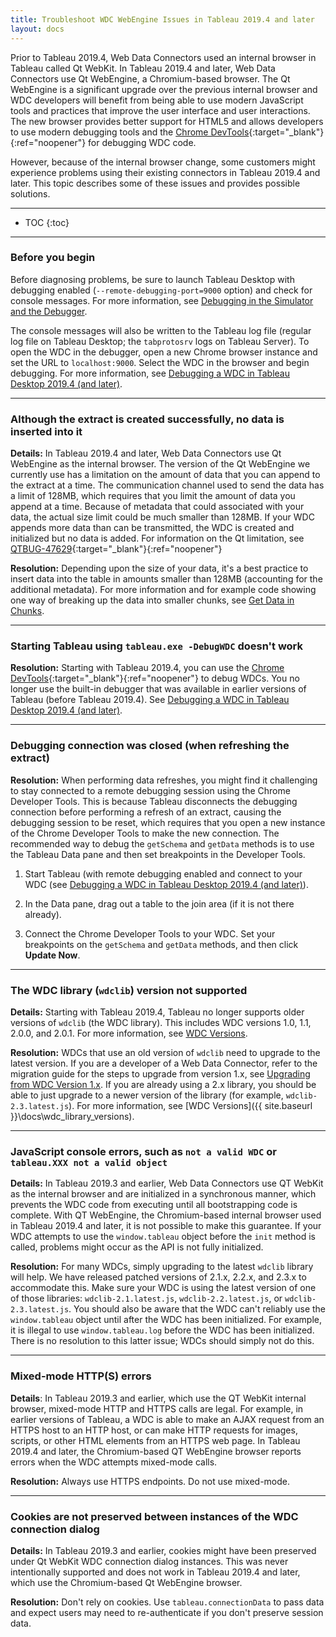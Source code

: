 ```yaml
---
title: Troubleshoot WDC WebEngine Issues in Tableau 2019.4 and later
layout: docs
---
```

Prior to Tableau 2019.4, Web Data Connectors used an internal browser in Tableau called Qt WebKit. In Tableau 2019.4 and later, Web Data Connectors use Qt WebEngine, a Chromium-based browser. The Qt WebEngine is a significant upgrade over the previous internal browser and WDC developers will benefit from being able to use modern JavaScript tools and practices that improve the user interface and user interactions. The new browser provides better support for HTML5 and allows developers to use modern debugging tools and the [Chrome DevTools](https://developers.google.com/web/tools/chrome-devtools){:target="_blank"}{:ref="noopener"} for debugging WDC code.

However, because of the internal browser change, some customers might experience problems using their existing connectors in Tableau 2019.4 and later. This topic describes some of these issues and provides possible solutions.

---

* TOC
{:toc}

---

### Before you begin

Before diagnosing problems, be sure to launch Tableau Desktop with debugging enabled  (`--remote-debugging-port=9000` option) and check for console messages. For more information, see [Debugging in the Simulator and the Debugger]({{site.baseurl}}/docs/wdc_debugging.html).

The console messages will also be written to the Tableau log file (regular log file on Tableau Desktop; the `tabprotosrv` logs on Tableau Server). To open the WDC in the debugger, open a new Chrome browser instance and set the URL to `localhost:9000`. Select the WDC in the browser and begin debugging. For  more information, see [Debugging a WDC in Tableau Desktop 2019.4 (and later)]({{site.baseurl}}/docs/wdc_debugging.html#debug-chrome).

---

### Although the extract is created successfully, no data is inserted into it

**Details:** In Tableau 2019.4 and later, Web Data Connectors use Qt WebEngine as the internal browser. The version of the Qt WebEngine we currently use has a limitation on the amount of data that you can append to the extract at a time. The communication channel used to send the data has a limit of 128MB, which requires that you limit the amount of data you append at a time. Because of metadata that could associated with your data, the actual size limit could be much smaller than 128MB. If your WDC appends more data than can be transmitted, the WDC is created and initialized but no data is added. For information on the Qt limitation, see [QTBUG-47629](https://bugreports.qt.io/browse/QTBUG-47629){:target="_blank"}{:ref="noopener"}


**Resolution:**  Depending upon the size of your data, it's a best practice to insert data into the table in amounts smaller than 128MB (accounting for the additional metadata). For more information and for example code showing one way of breaking up the data into smaller chunks, see [Get Data in Chunks]({{site.baseurl}}/docs/wdc_data_chunking.html).

---

### Starting Tableau using `tableau.exe -DebugWDC` doesn't work

**Resolution:** Starting with Tableau 2019.4, you can use the [Chrome DevTools](https://developers.google.com/web/tools/chrome-devtools){:target="_blank"}{:ref="noopener"} to debug WDCs. You no longer use the built-in debugger that was available in earlier versions of Tableau (before Tableau 2019.4). See [Debugging a WDC in Tableau Desktop 2019.4 (and later)]({{site.baseurl}}/docs/wdc_debugging.html#debug-chrome).

---

### Debugging connection was closed (when refreshing the extract)

**Resolution:** When performing data refreshes, you might find it challenging to stay connected to a remote debugging session using the Chrome Developer Tools. This is because Tableau disconnects the debugging connection before performing a refresh of an extract, causing the debugging session to be reset, which requires that you open a new instance of the Chrome Developer Tools to make the new connection. The recommended way to debug the `getSchema` and `getData` methods is to use the Tableau Data pane and then set breakpoints in the Developer Tools.

1. Start Tableau (with remote debugging enabled and connect to your WDC (see [Debugging a WDC in Tableau Desktop 2019.4 (and later)]({{site.baseurl}}/docs/wdc_debugging.html#debug-chrome)).  

1. In the Data pane, drag out a table to the join area (if it is not there already).

1. Connect the Chrome Developer Tools to your WDC. Set your breakpoints on the `getSchema` and `getData` methods, and then click **Update Now**.

---

### The WDC library (`wdclib`) version not supported

**Details:** Starting with Tableau 2019.4, Tableau no longer supports older versions of `wdclib` (the WDC library). This includes WDC versions 1.0, 1.1, 2.0.0, and 2.0.1. For more information, see [WDC Versions]({{site.baseurl}}/docs/wdc_library_versions.html).

**Resolution:** WDCs that use an old version of `wdclib` need to upgrade to the latest version. If you are a developer of a Web Data Connector, refer to the migration guide for the steps to upgrade from version 1.x, see [Upgrading from WDC Version 1.x]({{site.baseurl}}\docs\wdc_upgrade.html). If you are already using a 2.x library, you should be able to just upgrade to a newer version of the library (for example, `wdclib-2.3.latest.js`). For more information, see [WDC Versions]({{ site.baseurl }}\docs\wdc_library_versions).

---

### JavaScript console errors, such as `not a valid WDC` or `tableau.XXX not a valid object`

**Details:** In Tableau 2019.3 and earlier, Web Data Connectors use QT WebKit as the internal browser and are initialized in a synchronous manner, which prevents the WDC code from executing until all bootstrapping code is complete. With QT WebEngine, the Chromium-based internal browser used in Tableau 2019.4 and later, it is not possible to make this guarantee. If your WDC attempts to use the `window.tableau` object before the `init` method is called, problems might occur as the API is not fully initialized.

**Resolution:** For many WDCs, simply upgrading to the latest `wdclib` library will help. We have released patched versions of 2.1.x, 2.2.x, and 2.3.x to accommodate this. Make sure your WDC is using the latest version of one of those libraries: `wdclib-2.1.latest.js`, `wdclib-2.2.latest.js`, or `wdclib-2.3.latest.js`. You should also be aware that the WDC can't reliably use the `window.tableau` object until after the WDC has been initialized. For example, it is illegal to use `window.tableau.log` before the WDC has been initialized. There is no resolution to this latter issue; WDCs should simply not do this.

---

### Mixed-mode HTTP(S) errors

**Details**: In Tableau 2019.3 and earlier, which use the QT WebKit internal browser, mixed-mode HTTP and HTTPS calls are legal. For example, in earlier versions of Tableau, a WDC is able to make an AJAX request from an HTTPS host to an HTTP host, or can make HTTP requests for images, scripts, or other HTML elements from an HTTPS web page. In Tableau 2019.4 and later, the Chromium-based QT WebEngine browser reports errors when the WDC attempts mixed-mode calls.

**Resolution:** Always use HTTPS endpoints. Do not use mixed-mode.

---

### Cookies are not preserved between instances of the WDC connection dialog

**Details:** In Tableau 2019.3 and earlier, cookies might have been preserved under Qt WebKit WDC connection dialog instances. This was never intentionally supported and does not work in Tableau 2019.4 and later, which use the Chromium-based Qt WebEngine browser.

**Resolution:** Don't rely on cookies. Use `tableau.connectionData` to pass data and expect users may need to re-authenticate if you don't preserve session data.



